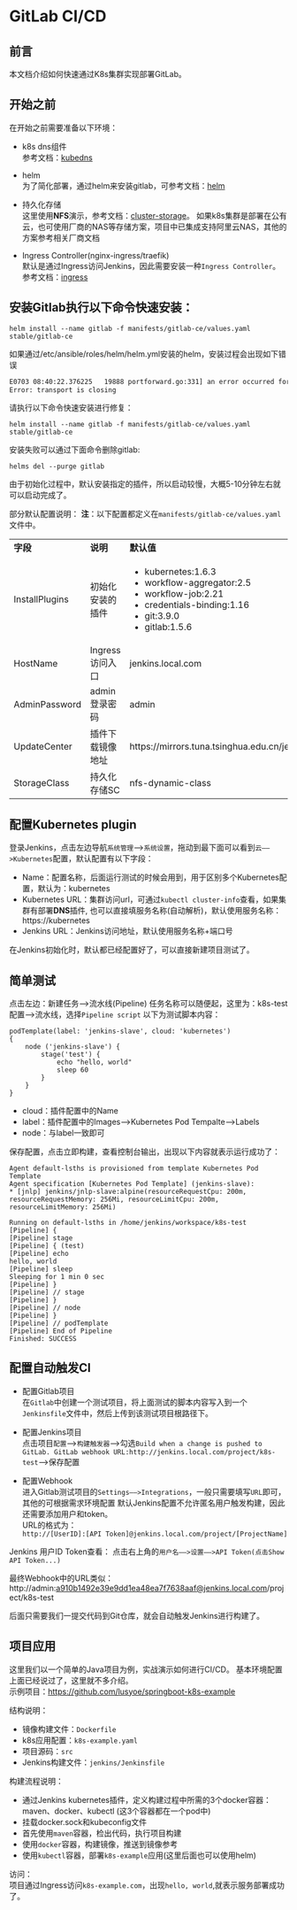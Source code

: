 # GitLab CI/CD

## 前言
本文档介绍如何快速通过K8s集群实现部署GitLab。

## 开始之前
在开始之前需要准备以下环境：
- k8s dns组件  
参考文档：[kubedns](kubedns.md)
- helm  
为了简化部署，通过helm来安装gitlab，可参考文档：[helm](helm.md)
- 持久化存储  
这里使用**NFS**演示，参考文档：[cluster-storage](../08-cluster-storage.md)。
如果k8s集群是部署在公有云，也可使用厂商的NAS等存储方案，项目中已集成支持阿里云NAS，其他的方案参考相关厂商文档

- Ingress Controller(nginx-ingress/traefik)  
默认是通过Ingress访问Jenkins，因此需要安装一种`Ingress Controller`。参考文档：[ingress](ingress.md)

## 安装Gitlab执行以下命令快速安装：
```
helm install --name gitlab -f manifests/gitlab-ce/values.yaml stable/gitlab-ce
```
如果通过/etc/ansible/roles/helm/helm.yml安装的helm，安装过程会出现如下错误

``` bash
E0703 08:40:22.376225   19888 portforward.go:331] an error occurred forwarding 41655 -> 44134: error forwarding port 44134 to pod 5098414beaaa07140a4ba3240690b1ce989ece01e5db33db65eec83bd64bdedf, uid : exit status 1: 2018/07/03 08:40:22 socat[19991] E write(5, 0x1aec120, 3424): Connection reset by peer
Error: transport is closing
```
请执行以下命令快速安装进行修复：
```
helm install --name gitlab -f manifests/gitlab-ce/values.yaml stable/gitlab-ce
```
安装失败可以通过下面命令删除gitlab:
```
helms del --purge gitlab
```

由于初始化过程中，默认安装指定的插件，所以启动较慢，大概5-10分钟左右就可以启动完成了。  

部分默认配置说明：
**注**：以下配置都定义在`manifests/gitlab-ce/values.yaml`文件中。
<table border="0">
    <tr>
        <td><b>字段</b></td>
        <td><b>说明</b></td>
        <td><b>默认值</b></td>
    </tr>
    <tr>
        <td>InstallPlugins</td>
        <td>初始化安装的插件</td>
        <td>
            <ul>
                <li>kubernetes:1.6.3</li>
                <li>workflow-aggregator:2.5</li>
                <li>workflow-job:2.21</li>
                <li>credentials-binding:1.16</li>
                <li>git:3.9.0</li>
                <li>gitlab:1.5.6</li>
            </ul>
        </td>
    </tr>
    <tr>
        <td>HostName</td>
        <td>Ingress访问入口</td>
        <td>jenkins.local.com</td>
    </tr>
    <tr>
        <td>AdminPassword</td>
        <td>admin登录密码</td>
        <td>admin</td>
    </tr>
    <tr>
        <td>UpdateCenter</td>
        <td>插件下载镜像地址</td>
        <td>https://mirrors.tuna.tsinghua.edu.cn/jenkins</td>
    </tr>
    <tr>
        <td>StorageClass</td>
        <td>持久化存储SC</td>
        <td>nfs-dynamic-class</td>
    </tr>
</table>


## 配置Kubernetes plugin
登录Jenkins，点击左边导航`系统管理`——>`系统设置`，拖动到最下面可以看到`云——>Kubernetes`配置，默认配置有以下字段：  

- Name：配置名称，后面运行测试的时候会用到，用于区别多个Kubernetes配置，默认为：kubernetes
- Kubernetes URL：集群访问url，可通过`kubectl cluster-info`查看，如果集群有部署**DNS**插件, 也可以直接填服务名称(自动解析)，默认使用服务名称：https://kubernetes
- Jenkins URL：Jenkins访问地址，默认使用服务名称+端口号

在Jenkins初始化时，默认都已经配置好了，可以直接新建项目测试了。

## 简单测试
点击左边：新建任务——>流水线(Pipeline)
任务名称可以随便起，这里为：k8s-test
配置——>流水线，选择`Pipeline script`
以下为测试脚本内容：
```
podTemplate(label: 'jenkins-slave', cloud: 'kubernetes')
{
    node ('jenkins-slave') {
        stage('test') {
            echo "hello, world"
            sleep 60
        }
    }
}
```

- cloud：插件配置中的Name
- label：插件配置中的Images——>Kubernetes Pod Tempalte——>Labels
- node：与label一致即可

保存配置，点击立即构建，查看控制台输出，出现以下内容就表示运行成功了：
```
Agent default-lsths is provisioned from template Kubernetes Pod Template
Agent specification [Kubernetes Pod Template] (jenkins-slave): 
* [jnlp] jenkins/jnlp-slave:alpine(resourceRequestCpu: 200m, resourceRequestMemory: 256Mi, resourceLimitCpu: 200m, resourceLimitMemory: 256Mi)

Running on default-lsths in /home/jenkins/workspace/k8s-test
[Pipeline] {
[Pipeline] stage
[Pipeline] { (test)
[Pipeline] echo
hello, world
[Pipeline] sleep
Sleeping for 1 min 0 sec
[Pipeline] }
[Pipeline] // stage
[Pipeline] }
[Pipeline] // node
[Pipeline] }
[Pipeline] // podTemplate
[Pipeline] End of Pipeline
Finished: SUCCESS
```


## 配置自动触发CI

- 配置Gitlab项目  
在`Gitlab`中创建一个测试项目，将上面测试的脚本内容写入到一个`Jenkinsfile`文件中，然后上传到该测试项目根路径下。

- 配置Jenkins项目  
点击项目`配置`——>`构建触发器`——>勾选`Build when a change is pushed to GitLab. GitLab webhook URL:http://jenkins.local.com/project/k8s-test`——>保存配置

- 配置Webhook  
进入Gitlab测试项目的`Settings——>Integrations`，一般只需要填写`URL`即可，其他的可根据需求环境配置
默认Jenkins配置不允许匿名用户触发构建，因此还需要添加用户和token。  
URL的格式为：  
`http://[UserID]:[API Token]@jenkins.local.com/project/[ProjectName]`

Jenkins 用户ID Token查看：
点击右上角的`用户名——>设置——>API Token(点击Show API Token...)`

最终Webhook中的URL类似：
http://admin:a910b1492e39e9dd1ea48ea7f7638aaf@jenkins.local.com/project/k8s-test

后面只需要我们一提交代码到Git仓库，就会自动触发Jenkins进行构建了。

## 项目应用
这里我们以一个简单的Java项目为例，实战演示如何进行CI/CD。
基本环境配置上面已经说过了，这里就不多介绍。  
示例项目：https://github.com/lusyoe/springboot-k8s-example

结构说明：
- 镜像构建文件：`Dockerfile`
- k8s应用配置：`k8s-example.yaml`
- 项目源码：`src`
- Jenkins构建文件：`jenkins/Jenkinsfile`

构建流程说明：
- 通过Jenkins kubernetes插件，定义构建过程中所需的3个docker容器：maven、docker、kubectl (这3个容器都在一个pod中)
- 挂载docker.sock和kubeconfig文件
- 首先使用`maven`容器，检出代码，执行项目构建
- 使用`docker`容器，构建镜像，推送到镜像参考
- 使用`kubectl`容器，部署`k8s-example`应用(这里后面也可以使用helm)

访问：  
项目通过Ingress访问`k8s-example.com`，出现`hello, world`,就表示服务部署成功了。
